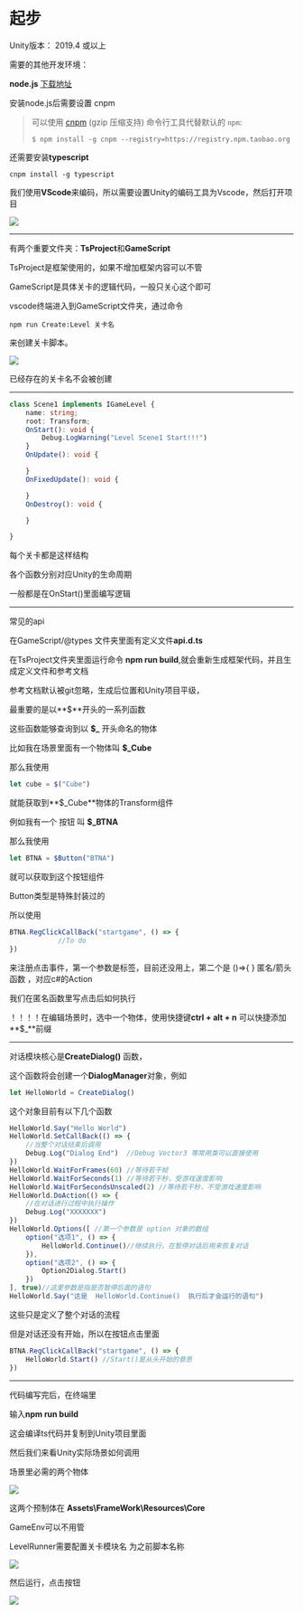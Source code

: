 # 起步

Unity版本： 2019.4 或以上


需要的其他开发环境：

**node.js** [下载地址](http://nodejs.cn/download/)

安装node.js后需要设置  cnpm  

> 可以使用 [cnpm](https://github.com/cnpm/cnpm) (gzip 压缩支持) 命令行工具代替默认的 `npm`:
>
> ```
> $ npm install -g cnpm --registry=https://registry.npm.taobao.org
> ```

还需要安装**typescript**

```shell
cnpm install -g typescript
```

我们使用**VScode**来编码，所以需要设置Unity的编码工具为Vscode，然后打开项目

![](./Guide/open.png)



---

有两个重要文件夹：**TsProject**和**GameScript**

TsProject是框架使用的，如果不增加框架内容可以不管

GameScript是具体关卡的逻辑代码，一般只关心这个即可



vscode终端进入到GameScript文件夹，通过命令

```shell
npm run Create:Level 关卡名
```

来创建关卡脚本。

![](./Guide/newlevel.png)

已经存在的关卡名不会被创建

---

```typescript
class Scene1 implements IGameLevel {
    name: string;
    root: Transform;
    OnStart(): void {
        Debug.LogWarning("Level Scene1 Start!!!")
    }
    OnUpdate(): void {

    }
    OnFixedUpdate(): void {

    }
    OnDestroy(): void {

    }

}
```

每个关卡都是这样结构

各个函数分别对应Unity的生命周期

一般都是在OnStart()里面编写逻辑

---

常见的api

在GameScript/@types 文件夹里面有定义文件**api.d.ts**

在TsProject文件夹里面运行命令  **npm run build**,就会重新生成框架代码，并且生成定义文件和参考文档

参考文档默认被git忽略，生成后位置和Unity项目平级，

最重要的是以**$**开头的一系列函数

这些函数能够查询到以   **$_**   开头命名的物体

比如我在场景里面有一个物体叫  **$_Cube**

那么我使用 

```typescript
let cube = $("Cube")  
```

就能获取到**$_Cube**物体的Transform组件

例如我有一个 按钮 叫 **$_BTNA**

那么我使用

```typescript
let BTNA = $Button("BTNA")  
```

就可以获取到这个按钮组件

Button类型是特殊封装过的

所以使用

```typescript
BTNA.RegClickCallBack("startgame", () => {
            //To do
})
```

来注册点击事件，第一个参数是标签，目前还没用上，第二个是  ()=>{ } 匿名/箭头函数 ，对应c#的Action

我们在匿名函数里写点击后如何执行



！！！！在编辑场景时，选中一个物体，使用快捷键**ctrl + alt + n**  可以快捷添加**$_**前缀

---

对话模块核心是**CreateDialog()** 函数，

这个函数将会创建一个**DialogManager**对象，例如

```typescript
let HelloWorld = CreateDialog()
```

这个对象目前有以下几个函数

```typescript
HelloWorld.Say("Hello World")
HelloWorld.SetCallBack(() => {
    //当整个对话结束后调用
    Debug.Log("Dialog End")  //Debug Vector3 等常用类可以直接使用
})
HelloWorld.WaitForFrames(60) //等待若干帧
HelloWorld.WaitForSeconds(1) //等待若干秒，受游戏速度影响
HelloWorld.WaitForSecondsUnscaled(2) //等待若干秒，不受游戏速度影响
HelloWorld.DoAction(() => {
    //在对话进行过程中执行操作
    Debug.Log("XXXXXXX")
})
HelloWorld.Options([ //第一个参数是 option 对象的数组
    option("选项1", () => {
        HelloWorld.Continue()//继续执行，在暂停对话后用来恢复对话
    }),
    option("选项2", () => {
        Option2Dialog.Start()
    })
], true)//这里参数是指是否暂停后面的语句
HelloWorld.Say("这是  HelloWorld.Continue()  执行后才会运行的语句")
```

这些只是定义了整个对话的流程

但是对话还没有开始，所以在按钮点击里面

```typescript
BTNA.RegClickCallBack("startgame", () => {
    HelloWorld.Start() //Start()是从头开始的意思
})
```

---

代码编写完后，在终端里

输入**npm run build**

这会编译ts代码并复制到Unity项目里面

然后我们来看Unity实际场景如何调用

场景里必需的两个物体

![](./Guide/basic.png)

这两个预制体在 **Assets\FrameWork\Resources\Core**

GameEnv可以不用管

LevelRunner需要配置关卡模块名 为之前脚本名称

![](./Guide/levelconfig.png)

然后运行，点击按钮

![](./Guide/hello.png)

